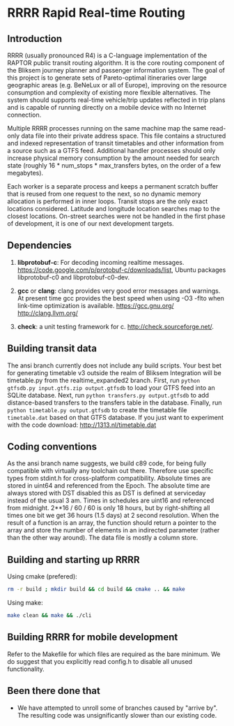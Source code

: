 RRRR Rapid Real-time Routing
==============================

Introduction
------------

RRRR (usually pronounced R4) is a C-language implementation of the RAPTOR public transit routing algorithm. It is the core routing component of the Bliksem journey planner and passenger information system. The goal of this project is to generate sets of Pareto-optimal itineraries over large geographic areas (e.g. BeNeLux or all of Europe), improving on the resource consumption and complexity of existing more flexible alternatives. The system should supports real-time vehicle/trip updates reflected in trip plans and is capable of running directly on a mobile device with no Internet connection.

Multiple RRRR processes running on the same machine map the same read-only data file into their private address space. This file contains a structured and indexed representation of transit timetables and other information from a source such as a GTFS feed. Additional handler processes should only increase physical memory consumption by the amount needed for search state (roughly 16 * num_stops * max_transfers bytes, on the order of a few megabytes).

Each worker is a separate process and keeps a permanent scratch buffer that is reused from one request to the next, so no dynamic memory allocation is performed in inner loops. Transit stops are the only exact locations considered. Latitude and longitude location searches map to the closest locations. On-street searches were not be handled in the first phase of development, it is one of our next development targets.


Dependencies
------------

1. **libprotobuf-c**:
For decoding incoming realtime messages. https://code.google.com/p/protobuf-c/downloads/list, Ubuntu packages libprotobuf-c0 and libprotobuf-c0-dev.

1. **gcc** or **clang**:
clang provides very good error messages and warnings. At present time gcc provides the best speed when using -O3 -flto when link-time optimization is available. https://gcc.gnu.org/ http://clang.llvm.org/

1. **check**:
a unit testing framework for c. http://check.sourceforge.net/.


Building transit data
---------------------

The ansi branch currently does not include any build scripts. Your best bet for generating timetable v3 outside the realm of Bliksem Integration will be timetable.py from the realtime_expanded2 branch.
First, run `python gtfsdb.py input.gtfs.zip output.gtfsdb` to load your GTFS feed into an SQLite database.
Next, run `python transfers.py output.gtfsdb` to add distance-based transfers to the transfers table in the database.
Finally, run `python timetable.py output.gtfsdb` to create the timetable file `timetable.dat` based on that GTFS database.
If you just want to experiment with the code download: http://1313.nl/timetable.dat

Coding conventions
------------------

As the ansi branch name suggests, we build c89 code, for being fully compatible with virtually any toolchain out there. Therefore use specific types from stdint.h for cross-platform compatibility.
Absolute times are stored in uint64 and referenced from the Epoch. The absolute time are always stored with DST disabled this as DST is defined at serviceday instead of the usual 3 am.
Times in schedules are uint16 and referenced from midnight. 2**16 / 60 / 60 is only 18 hours, but by right-shifting all times one bit we get 36 hours (1.5 days) at 2 second resolution.
When the result of a function is an array, the function should return a pointer to the array and store the number of elements in an indirected parameter (rather than the other way around).
The data file is mostly a column store.

Building and starting up RRRR
-----------------------------

Using cmake (prefered):
```bash
rm -r build ; mkdir build && cd build && cmake .. && make
```

Using make:
```bash
make clean && make && ./cli
```

Building RRRR for mobile development
------------------------------------

Refer to the Makefile for which files are required as the bare minimum. We do suggest that you explicitly read config.h to disable all unused functionality.

Been there done that
--------------------

 * We have attempted to unroll some of branches caused by "arrive by". The resulting code was unsignificantly slower than our existing code.
